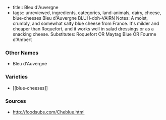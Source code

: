 - title:: Bleu d'Auvergne
- tags:: unreviewed, ingredients, categories, land-animals, dairy, cheese, blue-cheeses
Bleu d'Auvergne BLUH-doh-VAIRN Notes: A moist, crumbly, and somewhat salty blue cheese from France. It's milder and cheaper than Roquefort, and it works well in salad dressings or as a snacking cheese. Substitutes: Roquefort OR Maytag Blue OR Fourme d'Ambert

### Other Names

* Bleu d'Auvergne

### Varieties

* [[blue-cheeses]]

### Sources
* http://foodsubs.com/Cheblue.html
